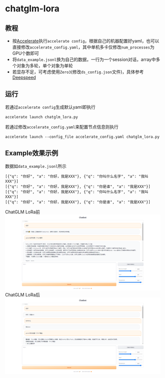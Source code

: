 # chatglm-lora

## 教程
* 按[Accelerate](https://huggingface.co/docs/accelerate/v0.18.0/en/quicktour#launching-your-distributed-script)执行`accelerate config`，根据自己的机器配置好yaml，也可以直接修改`accelerate_config.yaml`，其中单机多卡仅修改`num_processes`为GPU个数即可
* 将`data_example.jsonl`换为自己的数据，一行为一个session对话，array中多个对象为多轮，单个对象为单轮
* 若显存不足，可考虑使用`Zero3`(修改`ds_config.json`文件)，具体参考[Deepspeed](https://www.deepspeed.ai/)


## 运行
若通过`accelerate config`生成默认yaml即执行
```
accelerate launch chatglm_lora.py
```
若通过修改`accelerate_config.yaml`来配置节点信息则执行
```
accelerate launch --config_file accelerate_config.yaml chatglm_lora.py
```

## Example效果示例
数据如`data_example.jsonl`所示
```
[{"q": "你好", "a": "你好，我是XXX"}, {"q": "你叫什么名字", "a": "我叫XXX"}]
[{"q": "你好", "a": "你好，我是XXX"}, {"q": "你是谁", "a": "我是XXX"}]
[{"q": "你好", "a": "你好，我是XXX"}, {"q": "你叫什么名字", "a": "我叫XXX"}]
[{"q": "你好", "a": "你好，我是XXX"}, {"q": "你是谁", "a": "我是XXX"}]
```
ChatGLM LoRa前
![ChatGLM LoRa前](./image/chatglm.png)
ChatGLM LoRa后
![ChatGLM LoRa后](./image/chatglm-lora.png)